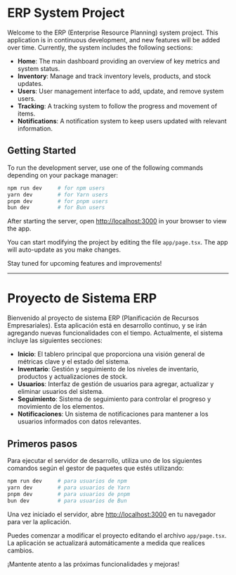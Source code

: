 # ERP System Project

Welcome to the ERP (Enterprise Resource Planning) system project. This application is in continuous development, and new features will be added over time. Currently, the system includes the following sections:

- **Home**: The main dashboard providing an overview of key metrics and system status.
- **Inventory**: Manage and track inventory levels, products, and stock updates.
- **Users**: User management interface to add, update, and remove system users.
- **Tracking**: A tracking system to follow the progress and movement of items.
- **Notifications**: A notification system to keep users updated with relevant information.

## Getting Started

To run the development server, use one of the following commands depending on your package manager:

```bash
npm run dev     # for npm users
yarn dev        # for Yarn users
pnpm dev        # for pnpm users
bun dev         # for Bun users
```

After starting the server, open [http://localhost:3000](http://localhost:3000) in your browser to view the app.

You can start modifying the project by editing the file `app/page.tsx`. The app will auto-update as you make changes.

Stay tuned for upcoming features and improvements!

---

# Proyecto de Sistema ERP

Bienvenido al proyecto de sistema ERP (Planificación de Recursos Empresariales). Esta aplicación está en desarrollo continuo, y se irán agregando nuevas funcionalidades con el tiempo. Actualmente, el sistema incluye las siguientes secciones:

- **Inicio**: El tablero principal que proporciona una visión general de métricas clave y el estado del sistema.
- **Inventario**: Gestión y seguimiento de los niveles de inventario, productos y actualizaciones de stock.
- **Usuarios**: Interfaz de gestión de usuarios para agregar, actualizar y eliminar usuarios del sistema.
- **Seguimiento**: Sistema de seguimiento para controlar el progreso y movimiento de los elementos.
- **Notificaciones**: Un sistema de notificaciones para mantener a los usuarios informados con datos relevantes.

## Primeros pasos

Para ejecutar el servidor de desarrollo, utiliza uno de los siguientes comandos según el gestor de paquetes que estés utilizando:

```bash
npm run dev     # para usuarios de npm
yarn dev        # para usuarios de Yarn
pnpm dev        # para usuarios de pnpm
bun dev         # para usuarios de Bun
```

Una vez iniciado el servidor, abre [http://localhost:3000](http://localhost:3000) en tu navegador para ver la aplicación.

Puedes comenzar a modificar el proyecto editando el archivo `app/page.tsx`. La aplicación se actualizará automáticamente a medida que realices cambios.

¡Mantente atento a las próximas funcionalidades y mejoras!

